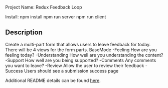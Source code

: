 Project Name: Redux Feedback Loop

Install:
npm install
npm run server
npm run client


## Description


Create a multi-part form that allows users to leave feedback for today. There will be 4 views for the form parts.
BaseMode 
-Feeling
    How are you feeling today?
-Understanding
    How well are you understanding the content?
-Support
    How well are you being supported?
-Comments
    Any comments you want to leave?
-Review
    Allow the user to review their feedback
-Success 
    Users should see a submission success page


Additional README details can be found [here](https://github.com/PrimeAcademy/readme-template/blob/master/README.md).
